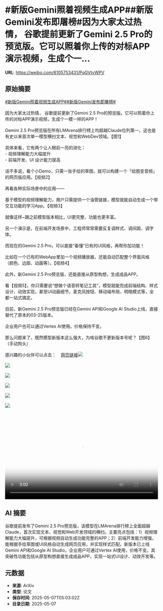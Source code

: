 # #新版Gemini照着视频生成APP##新版Gemini发布即屠榜#因为大家太过热情， 谷歌提前更新了Gemini 2.5 Pro的预览版。它可以照着你上传的对标APP演示视频，生成个一...

**URL**: https://weibo.com/6105753431/PqGVtvWPV

## 原始摘要

<a href="https://m.weibo.cn/search?containerid=231522type%3D1%26t%3D10%26q%3D%23%E6%96%B0%E7%89%88Gemini%E7%85%A7%E7%9D%80%E8%A7%86%E9%A2%91%E7%94%9F%E6%88%90APP%23&amp;extparam=%23%E6%96%B0%E7%89%88Gemini%E7%85%A7%E7%9D%80%E8%A7%86%E9%A2%91%E7%94%9F%E6%88%90APP%23" data-hide=""><span class="surl-text">#新版Gemini照着视频生成APP#</span></a><a href="https://m.weibo.cn/search?containerid=231522type%3D1%26t%3D10%26q%3D%23%E6%96%B0%E7%89%88Gemini%E5%8F%91%E5%B8%83%E5%8D%B3%E5%B1%A0%E6%A6%9C%23&amp;extparam=%23%E6%96%B0%E7%89%88Gemini%E5%8F%91%E5%B8%83%E5%8D%B3%E5%B1%A0%E6%A6%9C%23" data-hide=""><span class="surl-text">#新版Gemini发布即屠榜#</span></a><br><br>因为大家太过热情， 谷歌提前更新了Gemini 2.5 Pro的预览版。它可以照着你上传的对标APP演示视频，生成个一模一样的APP！<br><br>Gemini 2.5 Pro预览版在所有LMArena排行榜上均超越Claude位列第一，这也是有史以来首次单一模型横扫文本、视觉和WebDev领域。【图1】<br><br>具体来看，它有两个让人眼前一亮的进化：  <br>- 视频理解能力大幅提升<br>- 前端开发、UI 设计能力提高<br><br>话不多说，看个小Demo，只需一张手绘的草图，就可以构建一个「绘图变音频」的网页版应用。【视频2】<br><br>再看各种实际场景中的应用——<br><br>基于模型的视频理解能力，用户只需提供一个油管链接，模型就能自动生成一个带交互功能的学习App。【视频3】<br><br>就像这样~跟之前模型版本相比，UI更完整、功能也更丰富。<br><br>另一个演示是，在前端开发场景中，工程师常常需要反复调样式、调间距、调字体。<br><br>而现在的Gemini 2.5 Pro，可以直接“看懂”已有的UI风格，再帮你加功能！<br><br>比如在一个已有的WebApp里加一个视频播放器，还能自动匹配整个界面风格（颜色、边距、动画等）。【视频4】<br><br>此外，新Gemini 2.5 Pro预览版，还能直接从原型构想，生成成品APP。<br><br>看【视频5】，你只需要说“想做个语音转笔记工具”，模型就能完成前端结构、样式设计、动效实现，甚至UI动画细节，麦克风按钮、移动端布局、明暗模式等，全都一站式搞定。<br><br>目前，新Gemini 2.5 Pro预览版已经在Gemini API和Google AI Studio上线，直接替代了原本的03-25版本。<br><br>企业用户也可以通过Vertex AI使用。价格保持不变。<br><br>那么问题来了，既然模型新版本这么强大，为啥谷歌不更新版本号呢？【图6】（手动狗头）<br><br>感兴趣的小伙伴可以点击：<a href="https://weibo.cn/sinaurl?u=https%3A%2F%2Fdevelopers.googleblog.com%2Fen%2Fgemini-2-5-pro-io-improved-coding-performance%2F" data-hide=""><span class="url-icon"><img style="width: 1rem;height: 1rem" src="https://h5.sinaimg.cn/upload/2015/09/25/3/timeline_card_small_web_default.png" referrerpolicy="no-referrer"></span><span class="surl-text">网页链接</span></a><img style="" src="https://tvax3.sinaimg.cn/large/006Fd7o3gy1i16q1nnwfvj30zk0uc4bi.jpg" referrerpolicy="no-referrer"><br><br><img style="" src="https://tvax1.sinaimg.cn/large/006Fd7o3ly1i16q4w73wuj30zk0k0jr9.jpg" referrerpolicy="no-referrer"><br><br><img style="" src="https://tvax1.sinaimg.cn/large/006Fd7o3ly1i16q4vyegfj30zk0k0dgc.jpg" referrerpolicy="no-referrer"><br><br><img style="" src="https://tvax2.sinaimg.cn/large/006Fd7o3ly1i16q4tyx19j30zk0k0jr9.jpg" referrerpolicy="no-referrer"><br><br><img style="" src="https://tvax4.sinaimg.cn/large/006Fd7o3ly1i16q4x10tuj30zk0k00t8.jpg" referrerpolicy="no-referrer"><br><br><img style="" src="https://tvax4.sinaimg.cn/large/006Fd7o3gy1i16q2y0ucbj31cm0kiagp.jpg" referrerpolicy="no-referrer"><br><br><br clear="both"><div style="clear: both"></div><video controls="controls" poster="https://tvax4.sinaimg.cn/orj480/006Fd7o3ly1i16q4vqs26j30zk0k0jr9.jpg" style="width: 100%"><source src="https://f.video.weibocdn.com/o0/bCbLvmaRlx08o3j0JOh2010412003tPX0E010.mp4?label=mp4_720p&amp;template=1280x720.25.0&amp;ori=0&amp;ps=1CwnkDw1GXwCQx&amp;Expires=1746597477&amp;ssig=nMLotTgyCF&amp;KID=unistore,video"><source src="https://f.video.weibocdn.com/o0/s9W80yOqlx08o3j0Naxy010412001By90E010.mp4?label=mp4_hd&amp;template=852x480.25.0&amp;ori=0&amp;ps=1CwnkDw1GXwCQx&amp;Expires=1746597477&amp;ssig=Gri%2FW0q014&amp;KID=unistore,video"><source src="https://f.video.weibocdn.com/o0/BR0UbC4Glx08o3j0BDd601041200100W0E010.mp4?label=mp4_ld&amp;template=640x360.25.0&amp;ori=0&amp;ps=1CwnkDw1GXwCQx&amp;Expires=1746597477&amp;ssig=X8HA9SZ5nf&amp;KID=unistore,video"><p>视频无法显示，请前往<a href="https://video.weibo.com/show?fid=1034%3A5163614601150556" target="_blank" rel="noopener noreferrer">微博视频</a>观看。</p></video>

## AI 摘要

谷歌提前发布了Gemini 2.5 Pro预览版，该模型在LMArena排行榜上全面超越Claude，首次实现文本、视觉和Web开发领域的横扫。主要亮点包括：1）视频理解能力大幅提升，可根据视频自动生成功能完整的APP；2）前端开发能力增强，能根据手绘草图或UI风格自动生成网页应用，并实现样式匹配。新版本已上线Gemini API和Google AI Studio，企业用户可通过Vertex AI使用，价格不变。其突破性功能包括从原型构想直接生成成品APP，实现一站式UI设计、动效开发等。

## 元数据

- **来源**: ArXiv
- **类型**: 论文
- **保存时间**: 2025-05-07T05:03:02Z
- **目录日期**: 2025-05-07

